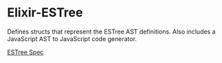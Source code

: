 Elixir-ESTree
============

Defines structs that represent the ESTree AST definitions. Also includes a JavaScript AST to JavaScript code generator.

[ESTree Spec](https://github.com/estree/estree)
